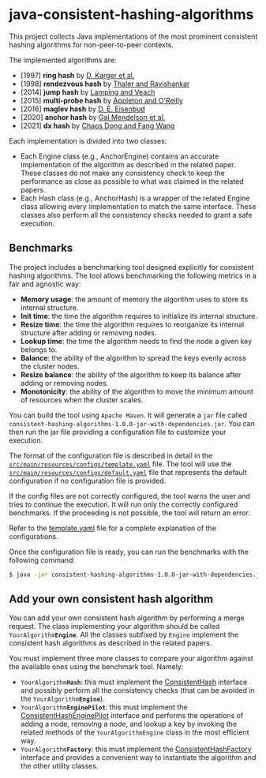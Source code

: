 # java-consistent-hashing-algorithms

This project collects Java implementations of the most prominent consistent hashing algorithms for non-peer-to-peer contexts.

The implemented algorithms are:
* [1997] __ring hash__ by [D. Karger et al.](https://www.cs.princeton.edu/courses/archive/fall09/cos518/papers/chash.pdf)
* [1998] __rendezvous hash__ by [Thaler and Ravishankar](https://ieeexplore.ieee.org/abstract/document/663936)
* [2014] __jump hash__ by [Lamping and Veach](https://arxiv.org/pdf/1406.2294.pdf)
* [2015] __multi-probe hash__ by [Appleton and O’Reilly](https://arxiv.org/pdf/1505.00062.pdf)
* [2016] __maglev hash__ by [D. E. Eisenbud](https://static.googleusercontent.com/media/research.google.com/en//pubs/archive/44824.pdf)
* [2020] __anchor hash__ by [Gal Mendelson et al.](https://arxiv.org/pdf/1812.09674.pdf)
* [2021] __dx hash__ by [Chaos Dong and Fang Wang](https://arxiv.org/pdf/2107.07930.pdf)


Each implementation is divided into two classes:
* Each <Algorithm>Engine class (e.g., AnchorEngine) contains an accurate implementation of the algorithm as described in the related paper. These classes do not make any consistency check to keep the performance as close as possible to what was claimed in the related papers.
* Each <Algoritm>Hash class (e.g., AnchorHash) is a wrapper of the related <Algorithm>Engine class allowing every implementation to match the same interface. These classes also perform all the consistency checks needed to grant a safe execution.


## Benchmarks

The project includes a benchmarking tool designed explicitly for consistent hashing algorithms.
The tool allows benchmarking the following metrics in a fair and agnostic way:
- __Memory usage__: the amount of memory the algorithm uses to store its internal structure.
- __Init time__: the time the algorithm requires to initialize its internal structure.
- __Resize time__: the time the algorithm requires to reorganize its internal structure after adding or removing nodes.
- __Lookup time__: the time the algorithm needs to find the node a given key belongs to.
- __Balance__: the ability of the algorithm to spread the keys evenly across the cluster nodes.
- __Resize balance__: the ability of the algorithm to keep its balance after adding or removing nodes.
- __Monotonicity__: the ability of the algorithm to move the minimum amount of resources when the cluster scales.


You can build the tool using `Apache Maven`. It will generate a `jar` file called `consistent-hashing-algorithms-1.0.0-jar-with-dependencies.jar`. You can then run the jar file providing a configuration file to customize your execution.

The format of the configuration file is described in detail in the [`src/main/resources/configs/template.yaml`](src/main/resources/configs/template.yaml) file.
The tool will use the [`src/main/resources/configs/default.yaml`](src/main/resources/configs/default.yaml) file that represents the default configuration if no configuration file is provided.


If the config files are not correctly configured, the tool warns the user and tries to continue the execution.
It will run only the correctly configured benchmarks. If the proceeding is not possible, the tool will return an error.

Refer to the [template.yaml](src/main/resources/configs/template.yaml) file for a complete explanation of the configurations.

Once the configuration file is ready, you can run the benchmarks with the following command:
```sh
$ java -jar consistent-hashing-algorithms-1.0.0-jar-with-dependencies.jar <your-config>.yaml
```


## Add your own consistent hash algorithm

You can add your own consistent hash algorithm by performing a merge request.
The class implementing your algorithm should be called `YourAlgorithm`__`Engine`__.
All the classes subfixed by `Engine` implement the consistent hash algorithms as described in the related papers.

You must implement three more classes to compare your algorithm against the available ones using the benchmark tool. Namely:

- `YourAlgorithm`__`Hash`__: this must implement the [ConsistentHash](src/main/java/ch/supsi/dti/isin/consistenthash/ConsistentHash.java) interface and possibly perform all the consistency checks (that can be avoided in the `YourAlgorithm`__`Engine`__).
- `YourAlgorithm`__`EnginePilot`__: this must implement the [ConsistentHashEnginePilot](src/main/java/ch/supsi/dti/isin/benchmark/adapter/ConsistentHashEnginePilot.java) interface and performs the operations of adding a node, removing a node, and lookup a key by invoking the related methods of the `YourAlgorithmEngine` class in the most efficient way.
- `YourAlgorithm`__`Factory`__: this must implement the [ConsistentHashFactory](src/main/java/ch/supsi/dti/isin/benchmark/adapter/ConsistentHashFactory.java) interface and provides a convenient way to instantiate the algorithm and the other utility classes.

